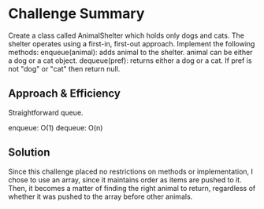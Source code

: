 # Challenge Summary

Create a class called AnimalShelter which holds only dogs and cats. The shelter operates using a first-in, first-out approach.
  Implement the following methods:
    enqueue(animal): adds animal to the shelter. animal can be either a dog or a cat object.
    dequeue(pref): returns either a dog or a cat. If pref is not "dog" or "cat" then return null.

## Approach & Efficiency

Straightforward queue.

enqueue: O(1)
dequeue: O(n)

## Solution

Since this challenge placed no restrictions on methods or implementation, I chose to use an array, since it maintains order as items are pushed to it. Then, it becomes a matter of finding the right animal to return, regardless of whether it was pushed to the array before other animals. 